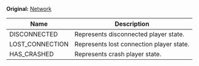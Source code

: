 **Original:** [Network](https://gothicmultiplayerteam.gitlab.io/docs/0.3.0/script-reference/server-constants/network/)

|Name            |Description                               |
|--              |                                        --|
|DISCONNECTED    |Represents disconnected player state.     |
|LOST_CONNECTION |Represents lost connection player state.  |
|HAS_CRASHED     |Represents crash player state.            |